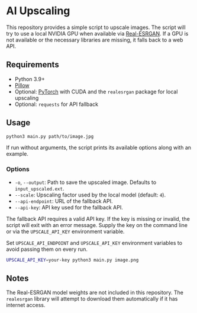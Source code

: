 # AI Upscaling

This repository provides a simple script to upscale images. The script will try to use a local NVIDIA GPU when available via [Real-ESRGAN](https://github.com/xinntao/Real-ESRGAN). If a GPU is not available or the necessary libraries are missing, it falls back to a web API.

## Requirements

- Python 3.9+
- [Pillow](https://pillow.readthedocs.io/en/stable/)
- Optional: [PyTorch](https://pytorch.org/) with CUDA and the `realesrgan` package for local upscaling
- Optional: `requests` for API fallback

## Usage

```bash
python3 main.py path/to/image.jpg
```

If run without arguments, the script prints its available options along with an example.

### Options

- `-o`, `--output`: Path to save the upscaled image. Defaults to `input_upscaled.ext`.
- `--scale`: Upscaling factor used by the local model (default: `4`).
- `--api-endpoint`: URL of the fallback API.
- `--api-key`: API key used for the fallback API.

The fallback API requires a valid API key. If the key is missing or invalid,
the script will exit with an error message. Supply the key on the command line
or via the `UPSCALE_API_KEY` environment variable.

Set `UPSCALE_API_ENDPOINT` and `UPSCALE_API_KEY` environment variables to avoid passing them on every run.

```bash
UPSCALE_API_KEY=your-key python3 main.py image.png
```

## Notes

The Real-ESRGAN model weights are not included in this repository. The `realesrgan` library will attempt to download them automatically if it has internet access.
